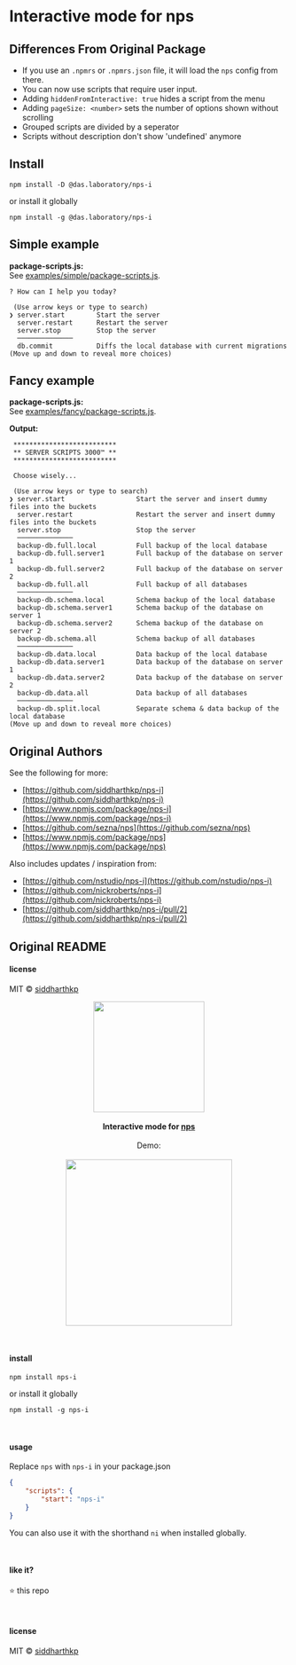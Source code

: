 # Interactive mode for nps

## Differences From Original Package

-   If you use an `.npmrs` or `.npmrs.json` file, it will load the `nps` config from there.
-   You can now use scripts that require user input.
-   Adding `hiddenFromInteractive: true` hides a script from the menu
-   Adding `pageSize: <number>` sets the number of options shown without scrolling
-   Grouped scripts are divided by a seperator
-   Scripts without description don't show 'undefined' anymore

## Install

```
npm install -D @das.laboratory/nps-i
```

or install it globally

```
npm install -g @das.laboratory/nps-i
```

## Simple example

**package-scripts.js:**  
See [examples/simple/package-scripts.js](examples/simple/package-scripts.js).

```
? How can I help you today?

 (Use arrow keys or type to search)
❯ server.start        Start the server
  server.restart      Restart the server
  server.stop         Stop the server
  ──────────────
  db.commit           Diffs the local database with current migrations
(Move up and down to reveal more choices)
```

## Fancy example

**package-scripts.js:**  
See [examples/fancy/package-scripts.js](examples/fancy/package-scripts.js).

**Output:**

```
 **************************
 ** SERVER SCRIPTS 3000™ **
 **************************

 Choose wisely...

 (Use arrow keys or type to search)
❯ server.start                  Start the server and insert dummy files into the buckets
  server.restart                Restart the server and insert dummy files into the buckets
  server.stop                   Stop the server
  ──────────────
  backup-db.full.local          Full backup of the local database
  backup-db.full.server1        Full backup of the database on server 1
  backup-db.full.server2        Full backup of the database on server 2
  backup-db.full.all            Full backup of all databases
  ──────────────
  backup-db.schema.local        Schema backup of the local database
  backup-db.schema.server1      Schema backup of the database on server 1
  backup-db.schema.server2      Schema backup of the database on server 2
  backup-db.schema.all          Schema backup of all databases
  ──────────────
  backup-db.data.local          Data backup of the local database
  backup-db.data.server1        Data backup of the database on server 1
  backup-db.data.server2        Data backup of the database on server 2
  backup-db.data.all            Data backup of all databases
  ──────────────
  backup-db.split.local         Separate schema & data backup of the local database
(Move up and down to reveal more choices)
```

## Original Authors

See the following for more:

-   [https://github.com/siddharthkp/nps-i](https://github.com/siddharthkp/nps-i)
-   [https://www.npmjs.com/package/nps-i](https://www.npmjs.com/package/nps-i)
-   [https://github.com/sezna/nps](https://github.com/sezna/nps)
-   [https://www.npmjs.com/package/nps](https://www.npmjs.com/package/nps)

Also includes updates / inspiration from:

-   [https://github.com/nstudio/nps-i](https://github.com/nstudio/nps-i)
-   [https://github.com/nickroberts/nps-i](https://github.com/nickroberts/nps-i)
-   [https://github.com/siddharthkp/nps-i/pull/2](https://github.com/siddharthkp/nps-i/pull/2)

## Original README

#### license

MIT © [siddharthkp](https://github.com/siddharthkp)

<p align="center">
  <img src="https://78.media.tumblr.com/240d51485c042ab5bed754294ad020c6/tumblr_msz10zJc751svwlszo2_500.gif" height="200px"/>
  <br><br>
  <b>Interactive mode for <a target="_blank" href="https://github.com/kentcdodds/nps">nps</a></b>
  <br><br>
  Demo:
  <br><br>
  <a target="_blank" href="https://twitter.com/siddharthkp/status/1007325679543816192"><img src="https://user-images.githubusercontent.com/1863771/41420782-e0549988-7012-11e8-93c5-6f87019d08ef.png" height="300px"/></a>
</p>

&nbsp;

#### install

```
npm install nps-i
```

or install it globally

```
npm install -g nps-i
```

&nbsp;

#### usage

Replace `nps` with `nps-i` in your package.json

```json
{
	"scripts": {
		"start": "nps-i"
	}
}
```

You can also use it with the shorthand `ni` when installed globally.

&nbsp;

#### like it?

:star: this repo

&nbsp;

#### license

MIT © [siddharthkp](https://github.com/siddharthkp)
